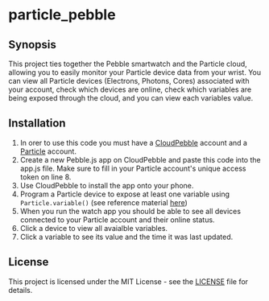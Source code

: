 # particle_pebble


## Synopsis

This project ties together the Pebble smartwatch and the Particle cloud, allowing you to easily monitor your Particle device data from your wrist. You can view all Particle devices (Electrons, Photons, Cores) associated with your account, check which devices are online, check which variables are being exposed through the cloud, and you can view each variables value.


## Installation

1. In orer to use this code you must have a [CloudPebble](https://cloudpebble.net/) account and a [Particle](https://www.particle.io/) account.
2. Create a new Pebble.js app on CloudPebble and paste this code into the app.js file. Make sure to fill in your Particle account's unique access token on line 8.
3. Use CloudPebble to install the app onto your phone.
4. Program a Particle device to expose at least one variable using `Particle.variable()` (see reference material [here](https://docs.particle.io/reference/firmware/photon/#particle-variable-))
5. When you run the watch app you should be able to see all devices connected to your Particle account and their online status.
6. Click a device to view all avaialble variables.
7. Click a variable to see its value and the time it was last updated.


## License

This project is licensed under the MIT License - see the [LICENSE](LICENSE) file for details.
